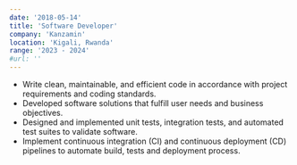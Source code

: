 ```yaml
---
date: '2018-05-14'
title: 'Software Developer'
company: 'Kanzamin'
location: 'Kigali, Rwanda'
range: '2023 - 2024'
#url: ''
---
```


- Write clean, maintainable, and efficient code in accordance with project requirements and coding standards.
- Developed software solutions that fulfill user needs and business objectives.
- Designed and implemented unit tests, integration tests, and automated test suites to validate software.
- Implement continuous integration (CI) and continuous deployment (CD) pipelines to automate build, tests and deployment process.
